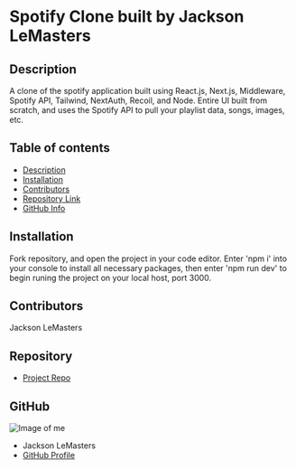 
# **Spotify Clone built by Jackson LeMasters**
## Description 
A clone of the spotify application built using React.js, Next.js, Middleware, Spotify API, Tailwind, NextAuth, Recoil, and Node. Entire UI built from scratch, and uses the Spotify API to pull your playlist data, songs, images, etc.
## Table of contents
- [Description](#Description)
- [Installation](#Installation)
- [Contributors](#Contributors)
- [Repository Link](#Repository)
- [GitHub Info](#GitHub) 
## Installation
Fork repository, and open the project in your code editor. Enter 'npm i' into your console to install all necessary packages, then enter 'npm run dev' to begin runing the project on your local host, port 3000.
## Contributors
Jackson LeMasters
## Repository
- [Project Repo](github.com/jacklemasters/spotify-clone)
## GitHub
![Image of me](https://avatars.githubusercontent.com/u/82251556?v=4)
- Jackson LeMasters
- [GitHub Profile](https://github.com/jacklemasters)

